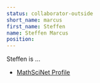 ```yaml
---
status: collaborator-outside
short_name: marcus
first_name: Steffen
name: Steffen Marcus
position: 
---
```

Steffen is ...

- [MathSciNet Profile](https://mathscinet.ams.org/mathscinet/MRAuthorID/848374)